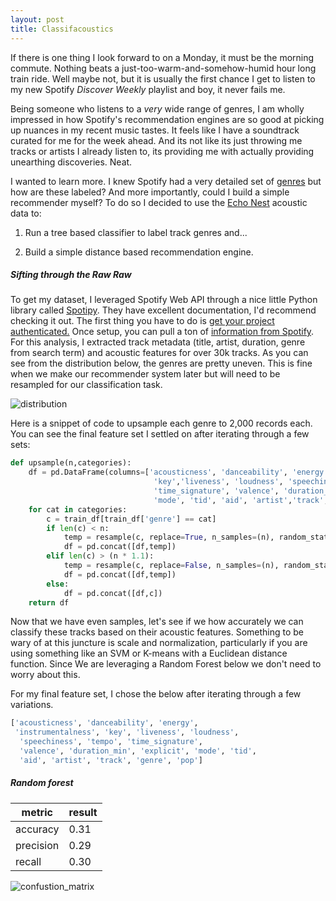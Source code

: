 ```yaml
---
layout: post
title: Classifacoustics
---
```


If there is one thing I look forward to on a Monday, it must be the morning commute.  Nothing beats a just-too-warm-and-somehow-humid hour long train ride. Well maybe not, but it is usually the first chance I get to listen to my new Spotify *Discover Weekly* playlist and boy, it never fails me.  

Being someone who listens to a *very* wide range of genres, I am wholly impressed in how Spotify's recommendation engines are so good at picking up nuances in my recent music tastes. It feels like I have a soundtrack curated for me for the week ahead.  And its not like its just throwing me tracks or artists I already listen to, its providing me with actually providing unearthing discoveries.  Neat.

I wanted to learn more.  I knew Spotify had a very detailed set of [genres](http://everynoise.com/engenremap.html) but how are these labeled?  And more importantly, could I build a simple recommender myself?  To do so I decided to use the [Echo Nest](https://techcrunch.com/2014/03/06/spotify-acquires-the-echo-nest/) acoustic data to:

1. Run a tree based classifier to label track genres and...

2. Build a simple distance based recommendation engine.

##### Sifting through the Raw Raw
To get my dataset, I leveraged Spotify Web API through a nice little Python library called [Spotipy](https://github.com/plamere/spotipy).  They have excellent documentation, I'd recommend checking it out.  The first thing you have to do is [get your project authenticated.](https://developer.spotify.com/web-api/authorization-guide/)  Once setup, you can pull a ton of [information from Spotify](http://spotipy.readthedocs.io/en/latest/#api-reference).  For this analysis, I extracted track metadata (title, artist, duration, genre from search term) and acoustic features for over 30k tracks.  As you can see from the distribution below, the genres are pretty uneven.  This is fine when we make our recommender system later but will need to be resampled for our classification task.

![distribution]({{site.url}}/images/distribution.jpg)

Here is a snippet of code to upsample each genre to 2,000 records each.  You can see the final feature set I settled on after iterating through a few sets:
```python
def upsample(n,categories):
    df = pd.DataFrame(columns=['acousticness', 'danceability', 'energy', 'instrumentalness',
                                'key','liveness', 'loudness', 'speechiness', 'tempo',
                                'time_signature', 'valence', 'duration_min', 'explicit',
                                'mode', 'tid', 'aid', 'artist','track', 'genre', 'pop'])
    for cat in categories:
        c = train_df[train_df['genre'] == cat]
        if len(c) < n:
            temp = resample(c, replace=True, n_samples=(n), random_state=123)
            df = pd.concat([df,temp])
        elif len(c) > (n * 1.1):
            temp = resample(c, replace=False, n_samples=(n), random_state=123)
            df = pd.concat([df,temp])
        else:
            df = pd.concat([df,c])
    return df
```

Now that we have even samples, let's see if we how accurately we can classify these tracks based on their acoustic features.  Something to be wary of at this juncture is scale and normalization, particularly if you are using something like an SVM or K-means with a Euclidean distance function.  Since We are leveraging a Random Forest below we don't need to worry about this.

For my final feature set, I chose the below after iterating through a few variations.

```python
['acousticness', 'danceability', 'energy',
 'instrumentalness', 'key', 'liveness', 'loudness',
  'speechiness', 'tempo', 'time_signature',
  'valence', 'duration_min', 'explicit', 'mode', 'tid',
  'aid', 'artist', 'track', 'genre', 'pop']
```
##### Random forest

|metric|result|
|------|------|
|accuracy| 0.31|
|precision| 0.29|
|recall| 0.30|

![confustion_matrix]({{site.url}}/images/rf_cm.jpg)

